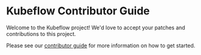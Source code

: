 # Kubeflow Contributor Guide

Welcome to the Kubeflow project! 
We'd love to accept your patches and contributions to this project.

Please see our [contributor guide](https://www.kubeflow.org/docs/about/contributing/) for more information on how to get started.
